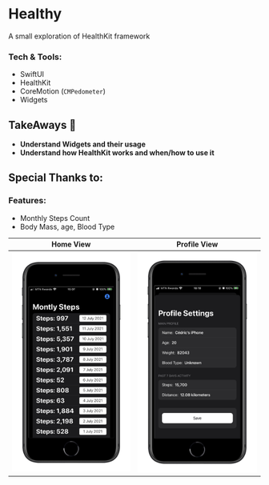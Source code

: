 # Healthy
A small exploration of HealthKit framework


### Tech & Tools:

- SwiftUI
- HealthKit
- CoreMotion (`CMPedometer`)
- Widgets

## TakeAways 🚀

- **Understand Widgets and their usage**
- **Understand how HealthKit works and when/how to use it**

## Special Thanks to:


### Features:

 - Monthly Steps Count
 - Body Mass, age, Blood Type

Home View                 |  Profile View
:-------------------------:|:-------------------------:
![](home.PNG)  |  ![](profile.png)
